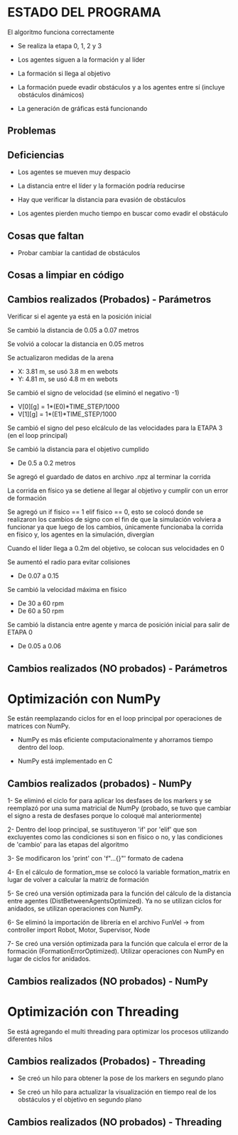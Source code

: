 # ESTADO DEL PROGRAMA

El algoritmo funciona correctamente

- Se realiza la etapa 0, 1, 2 y 3

- Los agentes siguen a la formación y al líder

- La formación si llega al objetivo

- La formación puede evadir obstáculos y a los agentes entre sí (incluye obstáculos dinámicos)

- La generación de gráficas está funcionando

## Problemas

## Deficiencias

- Los agentes se mueven muy despacio

- La distancia entre el líder y la formación podría reducirse

- Hay que verificar la distancia para evasión de obstáculos

- Los agentes pierden mucho tiempo en buscar como evadir el obstáculo

## Cosas que faltan

- Probar cambiar la cantidad de obstáculos

## Cosas a limpiar en código

## Cambios realizados (Probados) - Parámetros
Verificar si el agente ya está en la posición inicial

Se cambió la distancia de 0.05 a 0.07 metros

Se volvió a colocar la distancia en 0.05 metros

Se actualizaron medidas de la arena
- X: 3.81 m, se usó 3.8 m en webots
- Y: 4.81 m, se usó 4.8 m en webots

Se cambió el signo de velocidad (se eliminó el negativo -1)
- V[0][g] = 1*(E0)*TIME_STEP/1000
- V[1][g] = 1*(E1)*TIME_STEP/1000 

Se cambió el signo del peso elcálculo de las velocidades para la ETAPA 3 (en el loop principal)

Se cambió la distancia para el objetivo cumplido
- De 0.5 a 0.2 metros

Se agregó el guardado de datos en archivo .npz al terminar la corrida

La corrida en físico ya se detiene al llegar al objetivo y cumplir con un error de formación

Se agregó un if fisico == 1 elif fisico == 0, esto se colocó donde se realizaron los cambios de signo con el fin de que la simulación volviera a funcionar ya que luego de los cambios, únicamente funcionaba la corrida en físico y, los agentes en la simulación, divergían

Cuando el líder llega a 0.2m del objetivo, se colocan sus velocidades en 0

Se aumentó el radio para evitar colisiones
- De 0.07 a 0.15

Se cambió la velocidad máxima en físico
- De 30 a 60 rpm
- De 60 a 50 rpm

Se cambió la distancia entre agente y marca de posición inicial para salir de ETAPA 0
- De 0.05 a 0.06

## Cambios realizados (NO probados) - Parámetros

# Optimización con NumPy 

Se están reemplazando ciclos for en el loop principal por operaciones de matrices con NumPy.

- NumPy es más eficiente computacionalmente y ahorramos tiempo dentro del loop.

- NumPy está implementado en C

## Cambios realizados (probados) - NumPy

1- Se eliminó el ciclo for para aplicar los desfases de los markers y se reemplazó por una suma matricial de NumPy (probado, se tuvo que cambiar el signo a resta de desfases porque lo coloqué mal anteriormente)

2- Dentro del loop principal, se sustituyeron 'if' por 'elif' que son excluyentes como las condiciones si son en físico o no, y las condiciones de 'cambio' para las etapas del algoritmo

3- Se modificaron los 'print' con 'f"...{}"' formato de cadena

4- En el cálculo de formation_mse se colocó la variable formation_matrix en lugar de volver a calcular la matriz de formación

5- Se creó una versión optimizada para la función del cálculo de la distancia entre agentes (DistBetweenAgentsOptimized). Ya no se utilizan ciclos for anidados, se utilizan operaciones con NumPy. 

6- Se eliminó la importación de librería en el archivo FunVel -> from controller import Robot, Motor, Supervisor, Node

7- Se creó una versión optimizada para la función que calcula el error de la formación (FormationErrorOptimized). Utilizar operaciones con NumPy en lugar de ciclos for anidados. 

## Cambios realizados (NO probados) - NumPy

# Optimización con Threading
Se está agregando el multi threading para optimizar los procesos utilizando diferentes hilos

## Cambios realizados (Probados) - Threading
- Se creó un hilo para obtener la pose de los markers en segundo plano

- Se creó un hilo para actualizar la visualización en tiempo real de los obstáculos y el objetivo en segundo plano

## Cambios realizados (NO probados) - Threading


